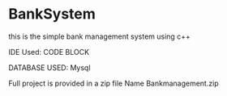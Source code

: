 # BankSystem
this is the simple bank management system using c++

IDE Used:
CODE BLOCK

DATABASE USED:
Mysql

Full project is provided in a zip file Name Bankmanagement.zip

